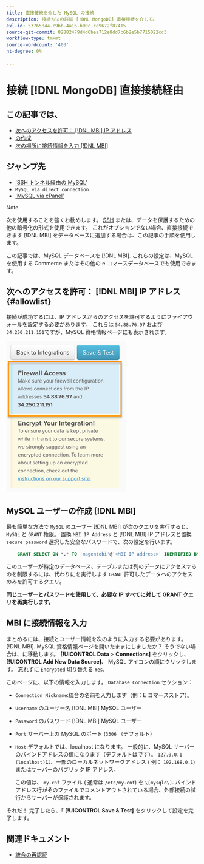 ```yaml
---
title: 直接接続を介した MySQL の接続
description: 接続方法の詳細 [!DNL MongoDB] 直接接続を介して。
exl-id: 53765844-c9bb-4a16-b00c-ce9672f87415
source-git-commit: 82882479d4d6bea712e8dd7c6b2e5b7715022cc3
workflow-type: tm+mt
source-wordcount: '403'
ht-degree: 0%

---
```


# 接続 [!DNL MongoDB] 直接接続経由

## この記事では、

* [次へのアクセスを許可： [!DNL MBI] IP アドレス](#allowlist)
* [の作成 ](#steptwo)
* [次の場所に接続情報を入力 [!DNL MBI]](#stepthree)

## ジャンプ先

* [&#39;SSH トンネル経由の MySQL&#39;](../integrations/mysql-via-ssh-tunnel.md)
* `MySQL via direct connection`
* [&#39;MySQL via cPanel&#39;](../integrations/mysql-via-cpanel.md)

>[!NOTE]
>
>次を使用することを強くお勧めします。 [SSH](../integrations/mysql-via-ssh-tunnel.md) または、データを保護するための他の暗号化の形式を使用できます。 これがオプションでない場合、直接接続できます [!DNL MBI] をデータベースに追加する場合は、この記事の手順を使用します。

この記事では、MySQL データベースを [!DNL MBI]. これらの設定は、MySQL を使用する Commerce またはその他の e コマースデータベースでも使用できます。

## 次へのアクセスを許可： [!DNL MBI] IP アドレス {#allowlist}

接続が成功するには、IP アドレスからのアクセスを許可するようにファイアウォールを設定する必要があります。 これらは `54.88.76.97` および `34.250.211.151`ですが、MySQL 資格情報ページにも表示されます。

![MBI_Allow_Access_IPs.png](../../../assets/MBI_allow_access_IPs.png)

## MySQL ユーザーの作成 [!DNL MBI]

最も簡単な方法で `MySQL` のユーザー [!DNL MBI] が次のクエリを実行すると、 `MySQL` と `GRANT` 権限。 置換 `MBI IP Address` と [!DNL MBI] IP アドレスと置換 `secure password` 選択した安全なパスワードで、次の設定を行います。

```sql
    GRANT SELECT ON *.* TO 'magentobi'@'<MBI IP address>' IDENTIFIED BY '<secure password>';
```

このユーザーが特定のデータベース、テーブルまたは列のデータにアクセスするのを制限するには、代わりにを実行します `GRANT` 許可したデータへのアクセスのみを許可するクエリ。

**同じユーザーとパスワードを使用して、必要な IP すべてに対して GRANT クエリを再実行します。**

## MBI に接続情報を入力

まとめるには、接続とユーザー情報を次のように入力する必要があります。 [!DNL MBI]. MySQL 資格情報ページを開いたままにしましたか？ そうでない場合は、に移動します。 **[!UICONTROL Data** > **Connections]** をクリックし、 **[!UICONTROL Add New Data Source]**、 MySQL アイコンの順にクリックします。 忘れずに `Encrypted` 切り替える `Yes`.

このページに、以下の情報を入力します。 `Database Connection` セクション：

* `Connection Nickname`:統合の名前を入力します（例：E コマースストア）。
* `Username`:のユーザー名 [!DNL MBI] MySQL ユーザー
* `Password`:のパスワード [!DNL MBI] MySQL ユーザー
* `Port`:サーバー上の MySQL のポート (`3306` （デフォルト）
* `Host`:デフォルトでは、localhost になります。 一般的に、MySQL サーバーのバインドアドレスの値になります（デフォルトはです）。 `127.0.0.1 (localhost)`は、一部のローカルネットワークアドレス ( 例： `192.168.0.1`) またはサーバーのパブリック IP アドレス。

   この値は、 `my.cnf` ファイル ( 通常は `/etc/my.cnf`) を `\[mysqld\]`. バインドアドレス行がそのファイルでコメントアウトされている場合、外部接続の試行からサーバーが保護されます。

それだ！ 完了したら、「 **[!UICONTROL Save & Test]** をクリックして設定を完了します。

## 関連ドキュメント

* [統合の再認証](https://support.magento.com/hc/en-us/articles/360016733151)
